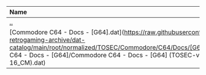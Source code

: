 |Name|Size|
|:---|---:|
|[..](../index.html)|DIR|
|[Commodore C64 - Docs - [G64].dat](https://raw.githubusercontent.com/open-retrogaming-archive/dat-catalog/main/root/normalized/TOSEC/Commodore/C64/Docs/[G64]/Commodore C64 - Docs - [G64]/Commodore C64 - Docs - [G64] (TOSEC-v2018-12-16_CM).dat)|1377|

